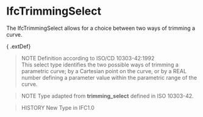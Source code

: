 IfcTrimmingSelect
=================
The IfcTrimmingSelect allows for a choice between two ways of trimming a
curve.  
  
{ .extDef}  
> NOTE  Definition according to ISO/CD 10303-42:1992  
> This select type identifies the two possible ways of trimming a parametric
> curve; by a Cartesian point on the curve, or by a REAL number defining a
> parameter value within the parametric range of the curve.  
  
> NOTE  Type adapted from **trimming_select** defined in ISO 10303-42.  
  
> HISTORY  New Type in IFC1.0  


